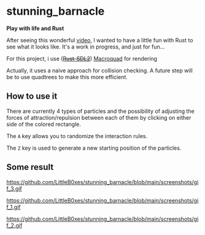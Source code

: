# stunning_barnacle
**Play with life and Rust**


After seeing this wonderful [video](https://www.youtube.com/watch?v=0Kx4Y9TVMGg&t=455s), I wanted to have a little fun with Rust to see what it looks like.
It's a work in progress, and just for fun...

For this project, i use (~~[Rust-SDL2](https://github.com/Rust-SDL2/rust-sdl2)~~) [Macroquad](https://macroquad.rs) for rendering

Actually, it uses a naive approach for collision checking. A future step will be to use quadtrees to make this more efficient.

## How to use it
There are currently 4 types of particles and the possibility of adjusting the forces of attraction/repulsion between each of them by clicking on either side of the colored rectangle.

The `A` key allows you to randomize the interaction rules.

The `Z` key is used to generate a new starting position of the particles.

## Some result

https://github.com/LittleB0xes/stunning_barnacle/blob/main/screenshots/gif_3.gif

https://github.com/LittleB0xes/stunning_barnacle/blob/main/screenshots/gif_1.gif

https://github.com/LittleB0xes/stunning_barnacle/blob/main/screenshots/gif_2.gif

